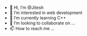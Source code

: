 - 👋 Hi, I’m @Jitesh
- 👀 I’m interested in web development
- 🌱 I’m currently learning C++
- 💞️ I’m looking to collaborate on ...
- 📫 How to reach me ...

<!---
Jeetu855/Jeetu855 is a ✨ special ✨ repository because its `README.md` (this file) appears on your GitHub profile.
You can click the Preview link to take a look at your changes.
--->
